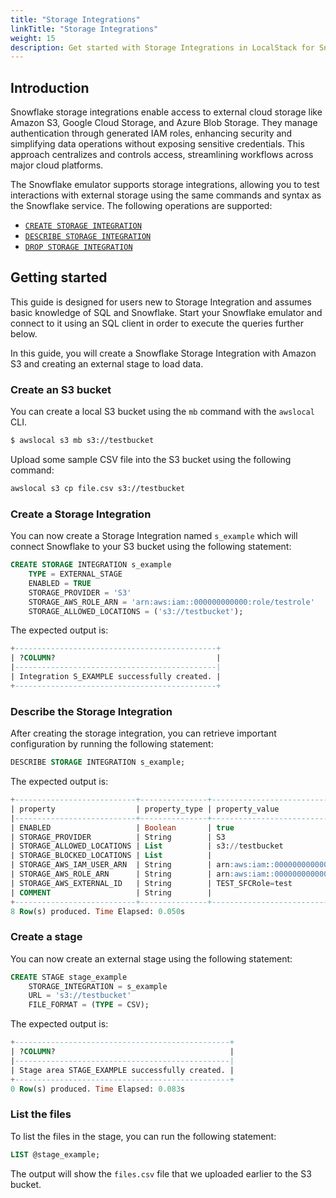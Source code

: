 ```yaml
---
title: "Storage Integrations"
linkTitle: "Storage Integrations"
weight: 15
description: Get started with Storage Integrations in LocalStack for Snowflake
---
```


## Introduction

Snowflake storage integrations enable access to external cloud storage like Amazon S3, Google Cloud Storage, and Azure Blob Storage. They manage authentication through generated IAM roles, enhancing security and simplifying data operations without exposing sensitive credentials. This approach centralizes and controls access, streamlining workflows across major cloud platforms.

The Snowflake emulator supports storage integrations, allowing you to test interactions with external storage using the same commands and syntax as the Snowflake service. The following operations are supported:

-   [`CREATE STORAGE INTEGRATION`](https://docs.snowflake.com/en/sql-reference/sql/create-storage-integration)
-   [`DESCRIBE STORAGE INTEGRATION`](https://docs.snowflake.com/en/sql-reference/sql/describe-storage-integration)
-   [`DROP STORAGE INTEGRATION`](https://docs.snowflake.com/en/sql-reference/sql/drop-storage-integration)

## Getting started

This guide is designed for users new to Storage Integration and assumes basic knowledge of SQL and Snowflake. Start your Snowflake emulator and connect to it using an SQL client in order to execute the queries further below.

In this guide, you will create a Snowflake Storage Integration with Amazon S3 and creating an external stage to load data.

### Create an S3 bucket

You can create a local S3 bucket using the `mb` command with the `awslocal` CLI.

```bash
$ awslocal s3 mb s3://testbucket
```

Upload some sample CSV file into the S3 bucket using the following command:

```bash 
awslocal s3 cp file.csv s3://testbucket
```

### Create a Storage Integration

You can now create a Storage Integration named `s_example` which will connect Snowflake to your S3 bucket using the following statement:

```sql
CREATE STORAGE INTEGRATION s_example
    TYPE = EXTERNAL_STAGE 
    ENABLED = TRUE 
    STORAGE_PROVIDER = 'S3'
    STORAGE_AWS_ROLE_ARN = 'arn:aws:iam::000000000000:role/testrole'
    STORAGE_ALLOWED_LOCATIONS = ('s3://testbucket');
```

The expected output is:

```sql
+---------------------------------------------+
| ?COLUMN?                                    |
|---------------------------------------------|
| Integration S_EXAMPLE successfully created. |
+---------------------------------------------+
```

### Describe the Storage Integration

After creating the storage integration, you can retrieve important configuration by running the following statement:

```sql 
DESCRIBE STORAGE INTEGRATION s_example;
```

The expected output is:

```sql
+---------------------------+---------------+-----------------------------------------+------------------+
| property                  | property_type | property_value                          | property_default |
|---------------------------+---------------+-----------------------------------------+------------------|
| ENABLED                   | Boolean       | true                                    | false            |
| STORAGE_PROVIDER          | String        | S3                                      |                  |
| STORAGE_ALLOWED_LOCATIONS | List          | s3://testbucket                         | []               |
| STORAGE_BLOCKED_LOCATIONS | List          |                                         | []               |
| STORAGE_AWS_IAM_USER_ARN  | String        | arn:aws:iam::000000000000:user/test     |                  |
| STORAGE_AWS_ROLE_ARN      | String        | arn:aws:iam::000000000000:role/testrole |                  |
| STORAGE_AWS_EXTERNAL_ID   | String        | TEST_SFCRole=test                       |                  |
| COMMENT                   | String        |                                         |                  |
+---------------------------+---------------+-----------------------------------------+------------------+
8 Row(s) produced. Time Elapsed: 0.050s
```

### Create a stage

You can now create an external stage using the following statement:

```sql 
CREATE STAGE stage_example
    STORAGE_INTEGRATION = s_example
    URL = 's3://testbucket'
    FILE_FORMAT = (TYPE = CSV);
```

The expected output is:

```sql
+------------------------------------------------+
| ?COLUMN?                                       |
|------------------------------------------------|
| Stage area STAGE_EXAMPLE successfully created. |
+------------------------------------------------+
0 Row(s) produced. Time Elapsed: 0.083s
```

### List the files

To list the files in the stage, you can run the following statement:

```sql
LIST @stage_example;
```

The output will show the `files.csv` file that we uploaded earlier to the S3 bucket.
